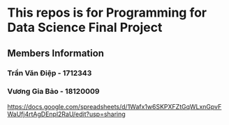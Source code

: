 # This repos is for Programming for Data Science Final Project

## Members Information
### Trần Văn Điệp - 1712343
### Vương Gia Bảo   - 18120009
https://docs.google.com/spreadsheets/d/1Wafx1w6SKPXFZtGqWLxnGpvFWaUfj4rtAgDEnpl2RaU/edit?usp=sharing
